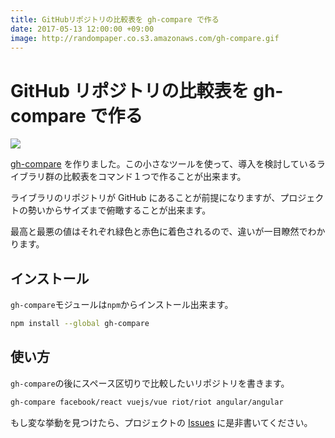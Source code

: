 ```yaml
---
title: GitHubリポジトリの比較表を gh-compare で作る
date: 2017-05-13 12:00:00 +09:00
image: http://randompaper.co.s3.amazonaws.com/gh-compare.gif
---
```


# GitHub リポジトリの比較表を gh-compare で作る

![](http://randompaper.co.s3.amazonaws.com/gh-compare.gif)

[gh-compare](https://github.com/uetchy/gh-compare) を作りました。この小さなツールを使って、導入を検討しているライブラリ群の比較表をコマンド１つで作ることが出来ます。

ライブラリのリポジトリが GitHub にあることが前提になりますが、プロジェクトの勢いからサイズまで俯瞰することが出来ます。

最高と最悪の値はそれぞれ緑色と赤色に着色されるので、違いが一目瞭然でわかります。

## インストール

`gh-compare`モジュールは`npm`からインストール出来ます。

```bash
npm install --global gh-compare
```

## 使い方

`gh-compare`の後にスペース区切りで比較したいリポジトリを書きます。

```bash
gh-compare facebook/react vuejs/vue riot/riot angular/angular
```

もし変な挙動を見つけたら、プロジェクトの [Issues](https://github.com/uetchy/gh-compare/issues/new) に是非書いてください。
